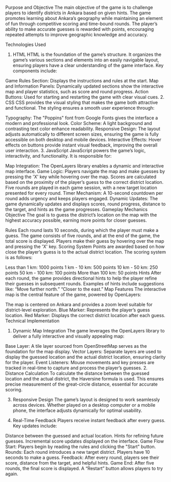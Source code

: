 
Purpose and Objective
The main objective of the game is to challenge players to identify districts in Ankara based on given hints. The game promotes learning about Ankara’s geography while maintaining an element of fun through competitive scoring and time-bound rounds. The player’s ability to make accurate guesses is rewarded with points, encouraging repeated attempts to improve geographic knowledge and accuracy.

Technologies Used
1. HTML
HTML is the foundation of the game’s structure. It organizes the game’s various sections and elements into an easily navigable layout, ensuring players have a clear understanding of the game interface. Key components include:

Game Rules Section: Displays the instructions and rules at the start.
Map and Information Panels: Dynamically updated sections show the interactive map and player statistics, such as score and round progress.
Action Buttons: Used for starting and restarting the game with clear visual cues.
2. CSS
CSS provides the visual styling that makes the game both attractive and functional. The styling ensures a smooth user experience through:

Typography: The "Poppins" font from Google Fonts gives the interface a modern and professional look.
Color Scheme: A light background  and contrasting text color  enhance readability.
Responsive Design: The layout adjusts automatically to different screen sizes, ensuring the game is fully accessible on both desktop and mobile devices.
Interactive Effects: Hover effects on buttons provide instant visual feedback, improving the overall user interaction.
3. JavaScript
JavaScript powers the game’s logic, interactivity, and functionality. It is responsible for:

Map Integration: The OpenLayers library enables a dynamic and interactive map interface.
Game Logic:
Players navigate the map and make guesses by pressing the 'X' key while hovering over the map.
Scores are calculated based on the proximity of the player’s guess to the correct district location.
Five rounds are played in each game session, with a new target location presented for every round.
Timer Mechanism: A 10-second countdown per round adds urgency and keeps players engaged.
Dynamic Updates: The game dynamically updates and displays scores, round progress, distance to the target, and hints as the game progresses.
Gameplay Mechanics
Objective
The goal is to guess the district’s location on the map with the highest accuracy possible, earning more points for closer guesses.

Rules
Each round lasts 10 seconds, during which the player must make a guess.
The game consists of five rounds, and at the end of the game, the total score is displayed.
Players make their guess by hovering over the map and pressing the 'X' key.
Scoring System
Points are awarded based on how close the player’s guess is to the actual district location. The scoring system is as follows:

Less than 1 km: 1000 points
1 km - 10 km: 500 points
10 km - 50 km: 250 points
50 km - 100 km: 100 points
More than 100 km: 50 points
Hints
After each round, the game provides directional hints to help the player refine their guesses in subsequent rounds. Examples of hints include suggestions like:
“Move further north.”
“Closer to the east.”
Map Features
The interactive map is the central feature of the game, powered by OpenLayers:

The map is centered on Ankara and provides a zoom level suitable for district-level exploration.
Blue Marker: Represents the player’s guess location.
Red Marker: Displays the correct district location after each guess.
Technical Implementation
1. Dynamic Map Integration
The game leverages the OpenLayers library to deliver a fully interactive and visually appealing map:

Base Layer: A tile layer sourced from OpenStreetMap serves as the foundation for the map display.
Vector Layers: Separate layers are used to display the guessed location and the actual district location, ensuring clarity for the player.
Event Listeners: Mouse movements and key presses are tracked in real-time to capture and process the player’s guesses.
2. Distance Calculation
To calculate the distance between the guessed location and the actual district, the Haversine formula is used. This ensures precise measurement of the great-circle distance, essential for accurate scoring.

3. Responsive Design
The game’s layout is designed to work seamlessly across devices. Whether played on a desktop computer or a mobile phone, the interface adjusts dynamically for optimal usability.

4. Real-Time Feedback
Players receive instant feedback after every guess. Key updates include:

Distance between the guessed and actual location.
Hints for refining future guesses.
Incremental score updates displayed on the interface.
Game Flow
Start: Players begin by reading the rules and clicking the "Start" button.
Rounds: Each round introduces a new target district. Players have 10 seconds to make a guess.
Feedback: After every round, players see their score, distance from the target, and helpful hints.
Game End: After five rounds, the final score is displayed. A “Restart” button allows players to try again.
